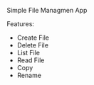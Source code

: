 Simple File Managmen App

Features:
- Create File
- Delete File
- List File
- Read File
- Copy
- Rename